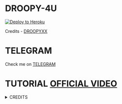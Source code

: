 # DROOPY-4U

<p align="left"><a href="https://heroku.com/deploy?template=https://github.com/DROOPY-4U/NICERBOT/tree/NICERBOT"> <img src="https://www.herokucdn.com/deploy/button.svg" alt="Deploy to Heroku" /></a></p>

Credits - [DROOPYXX](https://t.me/Droopyxx)

# TELEGRAM
Check me on [TELEGRAM](https://t.me/grand50_bot)
# TUTORIAL [OFFICIAL VIDEO](https://youtu.be/JK9cLTDZUR0)

<details>
<summary> CREDITS </summary>
<h1> LEGEND X </h1>
<h1> PROBOY X </h1>
<h1> TEAMLEGEND </h1>
</details>
